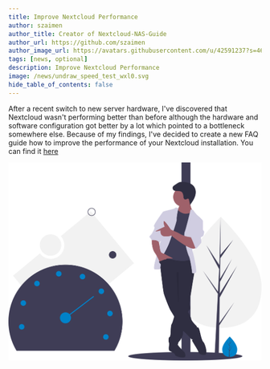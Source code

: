 ```yaml
---
title: Improve Nextcloud Performance
author: szaimen
author_title: Creator of Nextcloud-NAS-Guide
author_url: https://github.com/szaimen
author_image_url: https://avatars.githubusercontent.com/u/42591237?s=460&v=4
tags: [news, optional]
description: Improve Nextcloud Performance
image: /news/undraw_speed_test_wxl0.svg
hide_table_of_contents: false
---
```


After a recent switch to new server hardware, I've discovered that Nextcloud wasn't performing better than before although the hardware and software configuration got better by a lot which pointed to a bottleneck somewhere else. Because of my findings, I've decided to create a new FAQ guide how to improve the performance of your Nextcloud installation. You can find it [here](/docs/improve-performance)

![Performance](/news/undraw_speed_test_wxl0.svg)

<!--The following comment will skip the article in the News overview.-->
<!--truncate-->